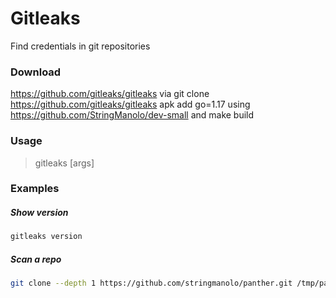 # Gitleaks
Find credentials in git repositories

### Download
https://github.com/gitleaks/gitleaks via git clone https://github.com/gitleaks/gitleaks apk add go=1.17 using https://github.com/StringManolo/dev-small and make build 

### Usage  
> gitleaks [args]
  
### Examples   
##### Show version 
```bash
gitleaks version 
```

##### Scan a repo
```bash
git clone --depth 1 https://github.com/stringmanolo/panther.git /tmp/panther && ./gitleaks detect --source /tmp/panther --verbose && rm -rf /tmp/panther
```
